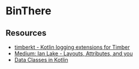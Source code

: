 # BinThere

## Resources
- [timberkt - Kotlin logging extensions for Timber](https://github.com/ajalt/timberkt)
- [Medium: Ian Lake - Layouts, Attributes, and you](https://medium.com/androiddevelopers/layouts-attributes-and-you-9e5a4b4fe32c)
- [Data Classes in Kotlin](https://antonioleiva.com/data-classes-kotlin/)